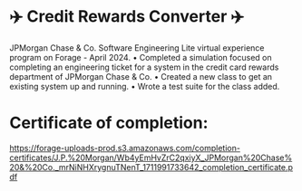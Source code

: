 # :airplane: Credit Rewards Converter :airplane:

JPMorgan Chase & Co. Software Engineering Lite virtual experience program on Forage - April 2024.
  •	Completed a simulation focused on completing an engineering ticket for a system in the credit card rewards department of JPMorgan Chase & Co.
  •	Created a new class to get an existing system up and running. 
  •	Wrote a test suite for the class added.

# Certificate of completion:
https://forage-uploads-prod.s3.amazonaws.com/completion-certificates/J.P.%20Morgan/Wb4yEmHvZrC2qxiyX_JPMorgan%20Chase%20&%20Co._mrNiNHXrygnuTNenT_1711991733642_completion_certificate.pdf
